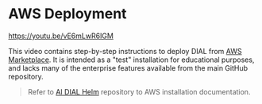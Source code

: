 # AWS Deployment

https://youtu.be/vE6mLwR6IGM

This video contains step-by-step instructions to deploy DIAL from [AWS Marketplace](https://aws.amazon.com/marketplace/pp/prodview-zx4u372lqvtfi). It is intended as a "test" installation for educational purposes, and lacks many of the enterprise features available from the main GitHub repository.

> Refer to [AI DIAL Helm](https://github.com/epam/ai-dial-helm/blob/main/charts/dial/examples/aws/complete/README.md) repository to AWS installation documentation.
